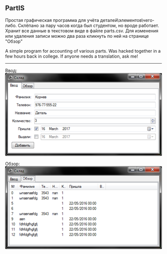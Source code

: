 PartIS
---
Простая графическая программа для учёта деталей\элементов\чего-либо. Склёпано за пару часов когда был студентом, но вроде работает. Хранит все данные в текстовом виде в файле parts.csv. Для изменения или удаления записи можно два раза кликнуть по ней на странице "Обзор"

A simple program for accounting of various parts. Was hacked together in a few hours back in college. If anyone needs a translation, ask me!

---
Ввод:
![Ввод](\DetailIS\img\PartIS_entry.png)

Обзор:
![Обзор](\DetailIS\img\PartIS_view.png)
